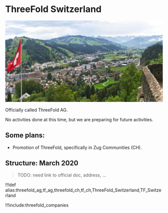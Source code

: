 # ThreeFold Switzerland

![](img/crypto_valley_zug_.jpg)

Officially called ThreeFold AG.

No activities done at this time, but we are preparing for future activities.

## Some plans:

- Promotion of ThreeFold, specifically in Zug Communities (CH).

## Structure: March 2020

> TODO: need link to official doc, address, ...

<!-- > TODO: are we part of https://cryptovalley.swiss/ , if yes link to it -->

!!!def alias:threefold_ag,tf_ag,threefold_ch,tf_ch,ThreeFold_Switzerland,TF_Switzerland

!!!include:threefold_companies
